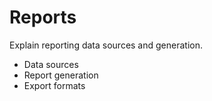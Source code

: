 # Reports

Explain reporting data sources and generation.

- Data sources
- Report generation
- Export formats
